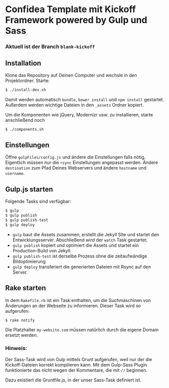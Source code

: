 # Confidea Template mit Kickoff Framework powered by Gulp und Sass

### Aktuell ist der Branch `blank-kickoff`

## Installation
Klone das Repository auf Deinen Computer und wechsle in den Projektordner. Starte:

```sh
$ ./install-dev.sh
```

Damit werden automatisch `bundle`, `bower install` und `npm install` gestartet. Außerdem werden
wichtige Dateien in den `_assets` Ordner kopiert.

Um die Komponenten wie jQuery, Modernizr usw. zu installieren, starte anschließend noch

```sh
$ ./components.sh
```

## Einstellungen

Öffne `gulpFiles/config.js` und ändere die Einstellungen falls nötig. Eigentlich müssen nur die `rsync` Einstellungen angepasst werden. Ändere `destination` zum Pfad Deines Webservers und ändere `hostname` und `username`.

## Gulp.js starten

Folgende Tasks sind verfügbar:

```sh
$ gulp
$ gulp publish
$ gulp publish-test
$ gulp deploy
```

- `gulp` baut die Assets zusammen, erstellt die Jekyll Site und startet den Entwicklungsserver. Abschließend wird der `watch` Task gestartet.
- `gulp publish` kopiert und optimiert die Assets und startet ein Production-Build von Jekyll.
- `gulp publish-test` ist derselbe Prozess ohne die zeitaufwändige Bildoptimierung
- `gulp deploy` transferiert die generierten Dateien mit Rsync auf den Server.

## Rake starten

In dem `Rakefile.rb` ist ein Task enthalten, um die Suchmaschinen von Änderungen an der Webseite zu informieren. Dieser Task wird so aufgerufen:

```sh
$ rake notify
```

Die Platzhalter `my-website.com` müssen natürlich durch die eigene Domain ersetzt werden.

### Hinweis:

Der Sass-Task wird von Gulp mittels Grunt aufgerufen, weil nur der die Kickoff-Dateien korrekt kompilieren kann. Mit dem Gulp-Sass Plugin funktionierte das nicht wegen der Kommentare, die mit `//` beginnen.

Dazu existiert die Gruntfile.js, in der unser Sass-Task definiert ist.
